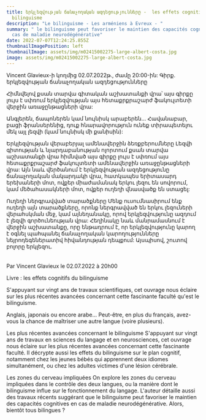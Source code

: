 ```yaml
---
title: երկլեզվության ճանաչողական ազդեցությունները -  les effets cognitifs du
  bilinguisme
description: "Le bilinguisme - Les arméniens à Evreux - "
summary: " le bilinguisme peut favoriser le maintien des capacités cognitives en
  cas de maladie neurodégénérative"
date: 2022-07-07T12:24:25.855Z
thumbnailImagePosition: left
thumbnailImage: assets/img/m02415002275-large-albert-costa.jpg
image: assets/img/m02415002275-large-albert-costa.jpg
---
```

Vincent Glavieux-ի կողմից 02.07.2022թ., ժամը 20:00-ին:
Գիրք. երկլեզվության ճանաչողական ազդեցությունները

Հիմնվելով քսան տարվա գիտական ​​աշխատանքի վրա՝ այս գիրքը լույս է սփռում երկլեզվության այս հետաքրքրաշարժ ֆակուլտետի վերջին առաջընթացների վրա:

Անգլերեն, ճապոներեն կամ նույնիսկ արաբերեն… Հավանաբար, բացի ֆրանսերենից, դուք հնարավորություն ունեք տիրապետելու մեկ այլ լեզվի (կամ նույնիսկ մի քանիսին):

Երկլեզվության վերաբերյալ ամենավերջին ձեռքբերումները
Լեզվի գիտության և նյարդաբանության ոլորտում քսան տարվա աշխատանքի վրա հիմնված այս գիրքը լույս է սփռում այս հետաքրքրաշարժ ֆակուլտետի ամենավերջին առաջընթացների վրա: Այն նաև վերծանում է երկլեզվության ազդեցությունը ճանաչողական մակարդակի վրա, հատկապես երիտասարդ երեխաների մոտ, ովքեր միաժամանակ երկու լեզու են սովորում, կամ մեծահասակների մոտ, ովքեր ուղեղի վնասվածք են ստացել:

Ուղեղի ներգրավված տարածքները
Մենք ուսումնասիրում ենք ուղեղի այն տարածքները, որոնք ներգրավված են երկու լեզուների վերահսկման մեջ, կամ այն ​​եղանակը, որով երկլեզվությունը ազդում է լեզվի գործունեության վրա: Հեղինակը նաև մանրամասնում է վերջին աշխատանքը, որը ենթադրում է, որ երկլեզվությունը կարող է օգնել պահպանել ճանաչողական կարողությունները նեյրոդեգեներատիվ հիվանդության դեպքում: Այսպիսով, շուտով բոլորը երկլեզու.﻿\
\
\
Par Vincent Glavieux le 02.07.2022 à 20h00

Livre : les effets cognitifs du bilinguisme

S'appuyant sur vingt ans de travaux scientifiques, cet ouvrage nous éclaire sur les plus récentes avancées concernant cette fascinante faculté qu'est le bilinguisme.

Anglais, japonais ou encore arabe… Peut-être, en plus du français, avez-vous la chance de maîtriser une autre langue (voire plusieurs).

Les plus récentes avancées concernant le bilinguisme
S'appuyant sur vingt ans de travaux en sciences du langage et en neurosciences, cet ouvrage nous éclaire sur les plus récentes avancées concernant cette fascinante faculté. Il décrypte aussi les effets du bilinguisme sur le plan cognitif, notamment chez les jeunes bébés qui apprennent deux idiomes simultanément, ou chez les adultes victimes d'une lésion cérébrale.

Les zones du cerveau impliquées
On explore les zones du cerveau impliquées dans le contrôle des deux langues, ou la manière dont le bilinguisme influe sur le fonctionnement du langage. L'auteur détaille aussi des travaux récents suggérant que le bilinguisme peut favoriser le maintien des capacités cognitives en cas de maladie neurodégénérative. Alors, bientôt tous bilingues ?